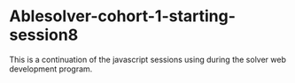 # Ablesolver-cohort-1-starting-session8
This is a continuation of the javascript sessions using during the solver web development program. 
